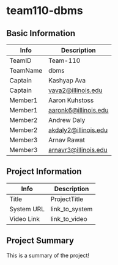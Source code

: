 # team110-dbms

## Basic Information

|   Info      |        Description     |
| ----------- | ---------------------- |
| TeamID      |        Team-110        |
| TeamName    |         dbms           |
| Captain     |       Kashyap Ava      |
| Captain     |  vava2@illinois.edu    |
| Member1     |     Aaron Kuhstoss     |
| Member1     |   aaronk6@illinois.edu |
| Member2     |       Andrew Daly      |
| Member2     |  akdaly2@illinois.edu |
| Member3     |          Arnav Rawat              |
| Member3     |      arnavr3@illinois.edu          |

## Project Information

|   Info      |        Description     |
| ----------- | ---------------------- |
|  Title      |       ProjectTitle     |
| System URL  |      link_to_system    |
| Video Link  |      link_to_video     |

## Project Summary

This is a summary of the project!
